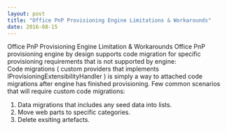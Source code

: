 ```yaml
---
layout: post
title: "Office PnP Provisioning Engine Limitations & Workarounds"
date: 2016-08-15
---
```

Office PnP Provisioning Engine Limitation &amp; Workarounds
Office PnP provisioning engine by design supports code migration for specific provisioning requirements that is not supported by engine:<br/>
Code migrations ( custom providers that implements IProvisioningExtensibilityHandler ) is simply a way to attached code migrations after engine has finished provisioning.
Few common scenarios that will require custom code migrations:<br/>
1. Data migrations that includes any seed data into lists.<br/>
2. Move web parts to specific categories.<br/>
3. Delete exsiting artefacts.<br/>

